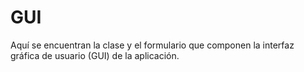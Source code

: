 # GUI

Aquí se encuentran la clase y el formulario que componen la interfaz gráfica de usuario (GUI) de la aplicación.
